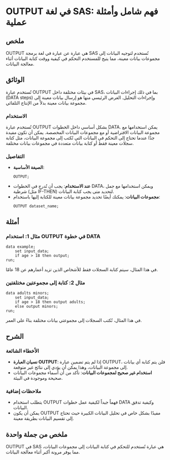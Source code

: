 <!--
Meta Description: # OUTPUT في لغة SAS: فهم شامل وأمثلة عملية ## ملخص OUTPUT هي عبارة عن عبارة في لغة برمجة SAS تُستخدم لتوجيه البيانات إلى مجموعات بيانات معينة، مما يتي...
Meta Keywords: البيانات, output, إلى, sas, بيانات
-->

# OUTPUT في لغة SAS: فهم شامل وأمثلة عملية

## ملخص
OUTPUT هي عبارة عن عبارة في لغة برمجة SAS تُستخدم لتوجيه البيانات إلى مجموعات بيانات معينة، مما يتيح للمستخدم التحكم في كيفية ووقت كتابة البيانات أثناء معالجة البيانات.

## الوثائق
تُستخدم عبارة OUTPUT في بيئات مختلفة داخل SAS، بما في ذلك إجراءات البيانات (DATA steps) وإجراءات التحليل. الغرض الرئيسي منها هو إرسال بيانات معينة إلى مجموعة بيانات معينة بدلاً من الإنتاج التلقائي.

### الاستخدام
تُستخدم عبارة OUTPUT بشكل أساسي داخل الخطوات DATA. يمكن استخدامها مع مجموعة البيانات الافتراضية أو مع مجموعات البيانات المخصصة. يمكن أن تكون مفيدة جدًا عندما تحتاج إلى التحكم في البيانات التي تُكتب إلى مجموعة البيانات، مثل كتابة سجلات معينة فقط أو كتابة بيانات متعددة في مجموعات بيانات مختلفة.

### التفاصيل
- **الصيغة الأساسية**: 
  ```sas
  OUTPUT;
  ```
- **عند الاستخدام**: يجب أن تُدرج في الخطوات DATA، ويمكن استخدامها مع جمل شرطية (مثل IF-THEN) لتحديد متى يجب كتابة البيانات.
- **مجموعات البيانات**: يمكنك أيضًا تحديد مجموعة بيانات معينة للكتابة إليها باستخدام:
  ```sas
  OUTPUT dataset_name;
  ```

## أمثلة
### مثال 1: استخدام OUTPUT في خطوة DATA
```sas
data example;
    set input_data;
    if age > 18 then output;
run;
```
في هذا المثال، سيتم كتابة السجلات فقط للأشخاص الذين تزيد أعمارهم عن 18 عامًا.

### مثال 2: كتابة إلى مجموعتين مختلفتين
```sas
data adults minors;
    set input_data;
    if age > 18 then output adults;
    else output minors;
run;
```
في هذا المثال، تُكتب السجلات إلى مجموعتي بيانات مختلفة بناءً على العمر.

## الشرح
### الأخطاء الشائعة
- **نسيان العبارة OUTPUT**: إذا لم يتم تضمين عبارة OUTPUT، فلن يتم كتابة أي بيانات إلى مجموعة البيانات، وهذا يمكن أن يؤدي إلى نتائج غير متوقعة.
- **استخدام غير صحيح لمجموعات البيانات**: تأكد من أن أسماء مجموعات البيانات صحيحة وموجودة في البيئة.

### ملاحظات إضافية
- يتطلب استخدام OUTPUT فهماً جيداً لكيفية عمل خطوات DATA وكيفية تدفق البيانات.
- يمكن أن يكون OUTPUT مفيدًا بشكل خاص في تحليل البيانات الكبيرة حيث تحتاج إلى تقسيم البيانات بطريقة معينة.

## ملخص من جملة واحدة
OUTPUT في SAS هي عبارة تُستخدم للتحكم في كتابة البيانات إلى مجموعات البيانات، مما يوفر مرونة أكبر أثناء معالجة البيانات.